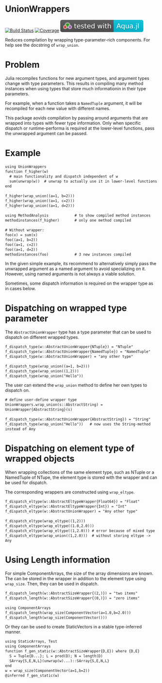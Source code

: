 # UnionWrappers

[![Build Status](https://github.com/bgctw/UnionWrappers.jl/actions/workflows/CI.yml/badge.svg?branch=main)](https://github.com/bgctw/UnionWrappers.jl/actions/workflows/CI.yml?query=branch%3Amain)
[![Coverage](https://codecov.io/gh/bgctw/UnionWrappers.jl/branch/main/graph/badge.svg)](https://codecov.io/gh/bgctw/UnionWrappers.jl)
[![Aqua](https://raw.githubusercontent.com/JuliaTesting/Aqua.jl/master/badge.svg)](https://github.com/JuliaTesting/Aqua.jl)

Reduces compilation by wrapping type-parameter-rich components.
For help see the docstring of `wrap_union`.

# Problem

Julia recompiles functions for new argument types, and argument types change 
with type parameters. This results in compiling many method instances when using types
that store much informationin in their type parameters.

For example, when a function takes a `NamedTuple` argument, it will be recompiled
for each new value with different names.

This package aovids compilation by passing around arguments 
that are wrapped into types with fewer type information. 
Only when specific dispatch or runtime-performa is required at the lower-level
functions, pass the unwrapped argument can be passed.

# Example

```
using UnionWrappers
function f_higher(w)
  # main functionality and dispatch independent of w
  sum(unwrap(w))  # unwrap to actually use it in lower-level functions
end

f_higher(wrap_union((a=1, b=2)))
f_higher(wrap_union((a=1, c=2)))
f_higher(wrap_union((a=1, d=2)))

using MethodAnalysis            # to show compiled method instances
methodinstances(f_higher)       # only one method compiled

# Without wrapper:
foo(x) = sum(x)
foo((a=1, b=2))
foo((a=1, c=2))
foo((a=1, d=2))
methodinstances(foo)            # 3 new instances compiled
```

In the given simple example, its recommend to alternatively simply pass the unwrapped
argument as a named argument to avoid specializing on it. 
However, using named arguments is not always a viable solution.

Sometimes, some dispatch information is required on the wrapper type as in
cases below.

# Dispatching on wrapped type parameter

The `AbstractUnionWrapper` type has a type parameter that can be used
to dispatch on different wrapped types.

```
f_dispatch_type(w::AbstractUnionWrapper{NTuple}) = "NTuple"
f_dispatch_type(w::AbstractUnionWrapper{NamedTuple}) = "NamedTuple"
f_dispatch_type(w::AbstractUnionWrapper) = "any other type"

f_dispatch_type(wrap_union((a=1, b=2)))
f_dispatch_type(wrap_union((1,2)))
f_dispatch_type(wrap_union("Hello"))
```

The user can extend the `wrap_union` method to define her own types to dispatch on.
```
# define user-define wrapper type
UnionWrappers.wrap_union(s::AbstractString) = UnionWrapper{AbstractString}(s)

f_dispatch_type(w::AbstractUnionWrapper{AbstractString}) = "String"
f_dispatch_type(wrap_union("Hello"))   # now uses the String-method instead of Any
```

# Dispatching on element type of wrapped objects

When wrapping collections of the same element type, such as NTuple or
a NamedTuple of NTupe, the element type is stored with the wrapper
and can be used for dispatch.

The corresponding wrappers are constructed using `wrap_eltype`.

```
f_dispatch_eltype(w::AbstractEltypeWrapper{Float64}) = "Float"
f_dispatch_eltype(w::AbstractEltypeWrapper{Int}) = "Int"
f_dispatch_eltype(w::AbstractUnionWrapper) = "Any other type"

f_dispatch_eltype(wrap_eltype((1,2)))
f_dispatch_eltype(wrap_eltype((1.0,2.0)))
f_dispatch_eltype(wrap_eltype((1,2.0))) # error because of mixed type
f_dispatch_eltype(wrap_union((1,2.0)))  # without storing eltype -> Any
```

# Using Length information

For simple ComponentArrays, the size of the array dimensions are known.
The can be stored in the wrapper in addition to the element type using `wrap_size`.
Then, they can be used in dispatch.

```
f_dispatch_length(w::AbstractSizeWrapper{(2,)}) = "two items"
f_dispatch_length(w::AbstractSizeWrapper{(0,)}) = "zero items"

using ComponentArrays
f_dispatch_length(wrap_size(ComponentVector(a=1.0,b=2.0)))
f_dispatch_length(wrap_size(ComponentVector()))
```

Or they can be used to create StaticVectors in a stable type-inferred manner.

```
using StaticArrays, Test
using ComponentArrays
function f_gen_static(w::AbstractSizeWrapper{D,E}) where {D,E} 
  S = Tuple{D...}; L = prod(D); N = length(D)
  SArray{S,E,N,L}(unwrap(w)...)::SArray{S,E,N,L}
end
w = wrap_size(ComponentVector(a=1,b=2))
@inferred f_gen_static(w)
```
